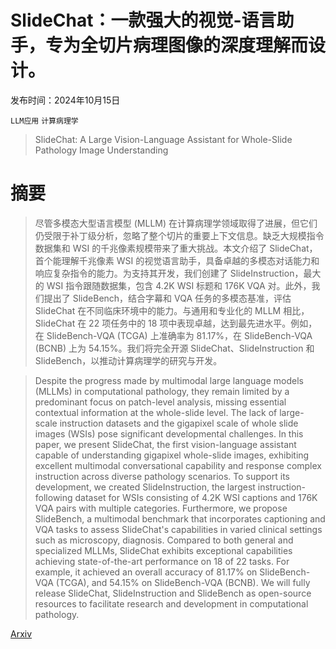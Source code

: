 # SlideChat：一款强大的视觉-语言助手，专为全切片病理图像的深度理解而设计。

发布时间：2024年10月15日

`LLM应用` `计算病理学`

> SlideChat: A Large Vision-Language Assistant for Whole-Slide Pathology Image Understanding

# 摘要

> 尽管多模态大型语言模型 (MLLM) 在计算病理学领域取得了进展，但它们仍受限于补丁级分析，忽略了整个切片的重要上下文信息。缺乏大规模指令数据集和 WSI 的千兆像素规模带来了重大挑战。本文介绍了 SlideChat，首个能理解千兆像素 WSI 的视觉语言助手，具备卓越的多模态对话能力和响应复杂指令的能力。为支持其开发，我们创建了 SlideInstruction，最大的 WSI 指令跟随数据集，包含 4.2K WSI 标题和 176K VQA 对。此外，我们提出了 SlideBench，结合字幕和 VQA 任务的多模态基准，评估 SlideChat 在不同临床环境中的能力。与通用和专业化的 MLLM 相比，SlideChat 在 22 项任务中的 18 项中表现卓越，达到最先进水平。例如，在 SlideBench-VQA (TCGA) 上准确率为 81.17%，在 SlideBench-VQA (BCNB) 上为 54.15%。我们将完全开源 SlideChat、SlideInstruction 和 SlideBench，以推动计算病理学的研究与开发。

> Despite the progress made by multimodal large language models (MLLMs) in computational pathology, they remain limited by a predominant focus on patch-level analysis, missing essential contextual information at the whole-slide level. The lack of large-scale instruction datasets and the gigapixel scale of whole slide images (WSIs) pose significant developmental challenges. In this paper, we present SlideChat, the first vision-language assistant capable of understanding gigapixel whole-slide images, exhibiting excellent multimodal conversational capability and response complex instruction across diverse pathology scenarios. To support its development, we created SlideInstruction, the largest instruction-following dataset for WSIs consisting of 4.2K WSI captions and 176K VQA pairs with multiple categories. Furthermore, we propose SlideBench, a multimodal benchmark that incorporates captioning and VQA tasks to assess SlideChat's capabilities in varied clinical settings such as microscopy, diagnosis. Compared to both general and specialized MLLMs, SlideChat exhibits exceptional capabilities achieving state-of-the-art performance on 18 of 22 tasks. For example, it achieved an overall accuracy of 81.17% on SlideBench-VQA (TCGA), and 54.15% on SlideBench-VQA (BCNB). We will fully release SlideChat, SlideInstruction and SlideBench as open-source resources to facilitate research and development in computational pathology.

[Arxiv](https://arxiv.org/abs/2410.11761)